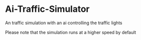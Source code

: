 # Ai-Traffic-Simulator
An traffic simulation with an ai controlling the traffic lights

Please note that the simulation runs at a higher speed by default
